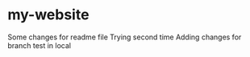 # my-website

Some changes for readme file
Trying second time
Adding changes for branch test in local
